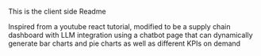 This is the client side Readme

Inspired from a youtube react tutorial, modified to be a supply chain dashboard with LLM integration using a chatbot page that can dynamically generate bar charts and pie charts as well as different KPIs on demand 